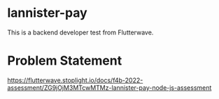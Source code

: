 # lannister-pay

This is a backend developer test from Flutterwave.

# Problem Statement
https://flutterwave.stoplight.io/docs/f4b-2022-assessment/ZG9jOjM3MTcwMTMz-lannister-pay-node-js-assessment
